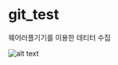# git_test

웨어러플기기를 이용한 데티터 수집

![alt text](https://encrypted-tbn0.gstatic.com/images?q=tbn:ANd9GcQPqCPRJdqLqTzkjtgu2Mk7ZA0sg-rIOWatuA&usqp=CAU)
